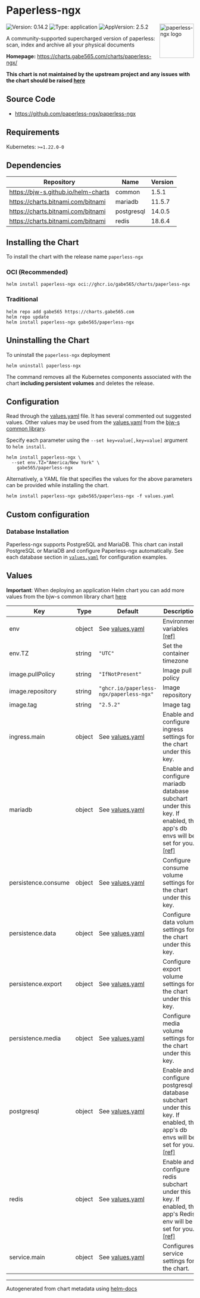 # Paperless-ngx

<img src="https://raw.githubusercontent.com/paperless-ngx/paperless-ngx/b948750/src-ui/src/assets/logo-notext.svg" align="right" width="92" alt="paperless-ngx logo">

![Version: 0.14.2](https://img.shields.io/badge/Version-0.14.2-informational?style=flat)
![Type: application](https://img.shields.io/badge/Type-application-informational?style=flat)
![AppVersion: 2.5.2](https://img.shields.io/badge/AppVersion-2.5.2-informational?style=flat)

A community-supported supercharged version of paperless: scan, index and archive all your physical documents

**Homepage:** <https://charts.gabe565.com/charts/paperless-ngx/>

**This chart is not maintained by the upstream project and any issues with the chart should be raised
[here](https://github.com/gabe565/charts/issues/new?assignees=gabe565&labels=bug&template=bug_report.yaml&name=paperless-ngx&version=0.14.2)**

## Source Code

* <https://github.com/paperless-ngx/paperless-ngx>

## Requirements

Kubernetes: `>=1.22.0-0`

## Dependencies

| Repository | Name | Version |
|------------|------|---------|
| <https://bjw-s.github.io/helm-charts> | common | 1.5.1 |
| <https://charts.bitnami.com/bitnami> | mariadb | 11.5.7 |
| <https://charts.bitnami.com/bitnami> | postgresql | 14.0.5 |
| <https://charts.bitnami.com/bitnami> | redis | 18.6.4 |

## Installing the Chart

To install the chart with the release name `paperless-ngx`

### OCI (Recommended)

```console
helm install paperless-ngx oci://ghcr.io/gabe565/charts/paperless-ngx
```

### Traditional

```console
helm repo add gabe565 https://charts.gabe565.com
helm repo update
helm install paperless-ngx gabe565/paperless-ngx
```

## Uninstalling the Chart

To uninstall the `paperless-ngx` deployment

```console
helm uninstall paperless-ngx
```

The command removes all the Kubernetes components associated with the chart **including persistent volumes** and deletes the release.

## Configuration

Read through the [values.yaml](./values.yaml) file. It has several commented out suggested values.
Other values may be used from the [values.yaml](https://github.com/bjw-s/helm-charts/tree/a081de5/charts/library/common/values.yaml) from the [bjw-s common library](https://github.com/bjw-s/helm-charts/tree/a081de5/charts/library/common).

Specify each parameter using the `--set key=value[,key=value]` argument to `helm install`.

```console
helm install paperless-ngx \
  --set env.TZ="America/New York" \
    gabe565/paperless-ngx
```

Alternatively, a YAML file that specifies the values for the above parameters can be provided while installing the chart.

```console
helm install paperless-ngx gabe565/paperless-ngx -f values.yaml
```

## Custom configuration

### Database Installation

Paperless-ngx supports PostgreSQL and MariaDB.
This chart can install PostgreSQL or MariaDB and configure Paperless-ngx automatically.
See each database section in [`values.yaml`](./values.yaml) for configuration examples.

## Values

**Important**: When deploying an application Helm chart you can add more values from the bjw-s common library chart [here](https://github.com/bjw-s/helm-charts/tree/a081de5/charts/library/common)

| Key | Type | Default | Description |
|-----|------|---------|-------------|
| env | object | See [values.yaml](./values.yaml) | Environment variables [[ref]](https://docs.paperless-ngx.com/configuration/) |
| env.TZ | string | `"UTC"` | Set the container timezone |
| image.pullPolicy | string | `"IfNotPresent"` | Image pull policy |
| image.repository | string | `"ghcr.io/paperless-ngx/paperless-ngx"` | Image repository |
| image.tag | string | `"2.5.2"` | Image tag |
| ingress.main | object | See [values.yaml](./values.yaml) | Enable and configure ingress settings for the chart under this key. |
| mariadb | object | See [values.yaml](./values.yaml) | Enable and configure mariadb database subchart under this key.    If enabled, the app's db envs will be set for you.    [[ref]](https://github.com/bitnami/charts/tree/main/bitnami/mariadb) |
| persistence.consume | object | See [values.yaml](./values.yaml) | Configure consume volume settings for the chart under this key. |
| persistence.data | object | See [values.yaml](./values.yaml) | Configure data volume settings for the chart under this key. |
| persistence.export | object | See [values.yaml](./values.yaml) | Configure export volume settings for the chart under this key. |
| persistence.media | object | See [values.yaml](./values.yaml) | Configure media volume settings for the chart under this key. |
| postgresql | object | See [values.yaml](./values.yaml) | Enable and configure postgresql database subchart under this key.    If enabled, the app's db envs will be set for you.    [[ref]](https://github.com/bitnami/charts/tree/main/bitnami/postgresql) |
| redis | object | See [values.yaml](./values.yaml) | Enable and configure redis subchart under this key.    If enabled, the app's Redis env will be set for you.    [[ref]](https://github.com/bitnami/charts/tree/main/bitnami/redis) |
| service.main | object | See [values.yaml](./values.yaml) | Configures service settings for the chart. |

---
Autogenerated from chart metadata using [helm-docs](https://github.com/norwoodj/helm-docs)
